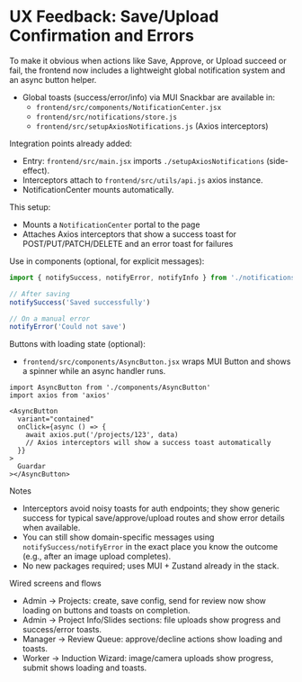 # UX Feedback: Save/Upload Confirmation and Errors

To make it obvious when actions like Save, Approve, or Upload succeed or fail, the frontend now includes a lightweight global notification system and an async button helper.

- Global toasts (success/error/info) via MUI Snackbar are available in:
  - `frontend/src/components/NotificationCenter.jsx`
  - `frontend/src/notifications/store.js`
  - `frontend/src/setupAxiosNotifications.js` (Axios interceptors)

Integration points already added:

- Entry: `frontend/src/main.jsx` imports `./setupAxiosNotifications` (side-effect).
- Interceptors attach to `frontend/src/utils/api.js` axios instance.
- NotificationCenter mounts automatically.

This setup:
- Mounts a `NotificationCenter` portal to the page
- Attaches Axios interceptors that show a success toast for POST/PUT/PATCH/DELETE and an error toast for failures

Use in components (optional, for explicit messages):

```ts
import { notifySuccess, notifyError, notifyInfo } from './notifications/store'

// After saving
notifySuccess('Saved successfully')

// On a manual error
notifyError('Could not save')
```

Buttons with loading state (optional):

- `frontend/src/components/AsyncButton.jsx` wraps MUI Button and shows a spinner while an async handler runs.

```tsx
import AsyncButton from './components/AsyncButton'
import axios from 'axios'

<AsyncButton
  variant="contained"
  onClick={async () => {
    await axios.put('/projects/123', data)
    // Axios interceptors will show a success toast automatically
  }}
>
  Guardar
></AsyncButton>
```

Notes

- Interceptors avoid noisy toasts for auth endpoints; they show generic success for typical save/approve/upload routes and show error details when available.
- You can still show domain-specific messages using `notifySuccess/notifyError` in the exact place you know the outcome (e.g., after an image upload completes).
- No new packages required; uses MUI + Zustand already in the stack.

Wired screens and flows

- Admin → Projects: create, save config, send for review now show loading on buttons and toasts on completion.
- Admin → Project Info/Slides sections: file uploads show progress and success/error toasts.
- Manager → Review Queue: approve/decline actions show loading and toasts.
- Worker → Induction Wizard: image/camera uploads show progress, submit shows loading and toasts.
